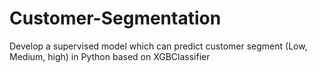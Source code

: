 # Customer-Segmentation
Develop a supervised model which can predict customer segment (Low, Medium, high) in Python based on XGBClassifier
